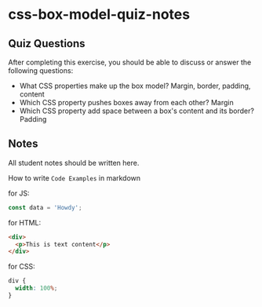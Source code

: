 # css-box-model-quiz-notes

## Quiz Questions

After completing this exercise, you should be able to discuss or answer the following questions:

- What CSS properties make up the box model?
  Margin, border, padding, content
- Which CSS property pushes boxes away from each other?
  Margin
- Which CSS property add space between a box's content and its border?
  Padding

## Notes

All student notes should be written here.

How to write `Code Examples` in markdown

for JS:

```javascript
const data = 'Howdy';
```

for HTML:

```html
<div>
  <p>This is text content</p>
</div>
```

for CSS:

```css
div {
  width: 100%;
}
```
